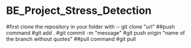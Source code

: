 # BE_Project_Stress_Detection
#first clone the repository in your folder with :- git clone "url"
##push command
#git add .
#git commit -m "message"
#git push origin "name of the branch without quotes"
##pull command
#git pull
